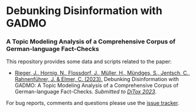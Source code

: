 # Debunking Disinformation with GADMO
### A Topic Modeling Analysis of a Comprehensive Corpus of German-language Fact-Checks

This repository provides some data and scripts related to the paper:

* [Rieger, J., Hornig, N., Flossdorf, J., Müller, H., Mündges, S., Jentsch, C., Rahnenführer, J. & Elmer, C. (2023).](https://github.com/GADMO-EU/DiTox2023/blob/master/paper_pre.pdf) Debunking Disinformation with GADMO: A Topic Modeling Analysis of a Comprehensive Corpus of German-language Fact-Checks. *Submitted to [DiTox 2023](https://ditox.ait.ac.at/)*.

For bug reports, comments and questions please use the [issue tracker](https://github.com/GADMO-EU/DiTox2023/issues).
